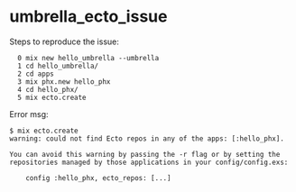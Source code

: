 # umbrella_ecto_issue

Steps to reproduce the issue:
```
  0 mix new hello_umbrella --umbrella
  1 cd hello_umbrella/
  2 cd apps
  3 mix phx.new hello_phx
  4 cd hello_phx/
  5 mix ecto.create
```


Error msg:
```
$ mix ecto.create
warning: could not find Ecto repos in any of the apps: [:hello_phx].

You can avoid this warning by passing the -r flag or by setting the
repositories managed by those applications in your config/config.exs:

    config :hello_phx, ecto_repos: [...]
```
